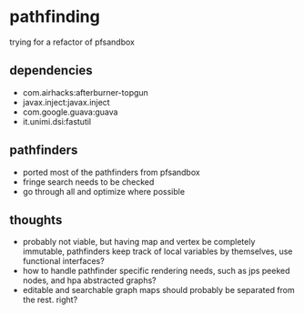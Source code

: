 # pathfinding

trying for a refactor of pfsandbox

## dependencies
 - com.airhacks:afterburner-topgun
 - javax.inject:javax.inject
 - com.google.guava:guava
 - it.unimi.dsi:fastutil

## pathfinders

- ported most of the pathfinders from pfsandbox
- fringe search needs to be checked
- go through all and optimize where possible

## thoughts
- probably not viable, but having map and vertex be completely immutable, pathfinders keep track of local variables by themselves, use functional interfaces?
- how to handle pathfinder specific rendering needs, such as jps peeked nodes, and hpa abstracted graphs?
- editable and searchable graph maps should probably be separated from the rest. right?
